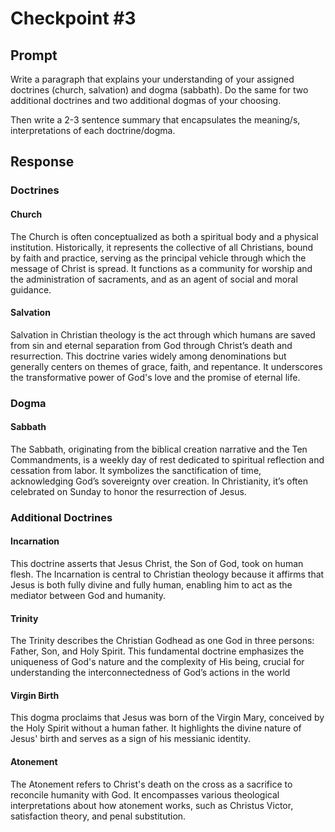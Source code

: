 # Checkpoint #3

## Prompt

Write a paragraph that explains your understanding of your assigned doctrines (church, salvation) and dogma (sabbath). Do the same for two additional doctrines and two additional dogmas of your choosing.

Then write a 2-3 sentence summary that encapsulates the meaning/s, interpretations of each doctrine/dogma.

## Response

### Doctrines

#### Church
The Church is often conceptualized as both a spiritual body and a physical institution. Historically, it represents the collective of all Christians, bound by faith and practice, serving as the principal vehicle through which the message of Christ is spread. It functions as a community for worship and the administration of sacraments, and as an agent of social and moral guidance.

#### Salvation
Salvation in Christian theology is the act through which humans are saved from sin and eternal separation from God through Christ’s death and resurrection. This doctrine varies widely among denominations but generally centers on themes of grace, faith, and repentance. It underscores the transformative power of God's love and the promise of eternal life.

### Dogma

#### Sabbath

The Sabbath, originating from the biblical creation narrative and the Ten Commandments, is a weekly day of rest dedicated to spiritual reflection and cessation from labor. It symbolizes the sanctification of time, acknowledging God’s sovereignty over creation. In Christianity, it’s often celebrated on Sunday to honor the resurrection of Jesus.

### Additional Doctrines

#### Incarnation

This doctrine asserts that Jesus Christ, the Son of God, took on human flesh. The Incarnation is central to Christian theology because it affirms that Jesus is both fully divine and fully human, enabling him to act as the mediator between God and humanity.

#### Trinity

The Trinity describes the Christian Godhead as one God in three persons: Father, Son, and Holy Spirit. This fundamental doctrine emphasizes the uniqueness of God's nature and the complexity of His being, crucial for understanding the interconnectedness of God’s actions in the world

#### Virgin Birth

This dogma proclaims that Jesus was born of the Virgin Mary, conceived by the Holy Spirit without a human father. It highlights the divine nature of Jesus' birth and serves as a sign of his messianic identity.

#### Atonement

The Atonement refers to Christ's death on the cross as a sacrifice to reconcile humanity with God. It encompasses various theological interpretations about how atonement works, such as Christus Victor, satisfaction theory, and penal substitution.